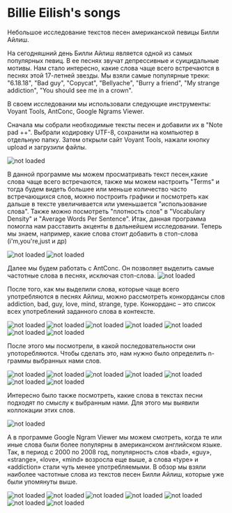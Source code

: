 # Billie Eilish's songs
Небольшое исследование текстов песен американской певицы Билли Айлиш.

На сегодняшний день Билли Айлиш является одной из самых популярных певиц. В ее песнях звучат депрессивные и суицидальные мотивы. Нам стало интересно, какие слова чаще всего встречаются в песнях этой 17-летней звезды. Мы взяли самые популярные треки:
"6.18.18",
"Bad guy",
"Copycat",
"Bellyache",
"Burry a friend", 
"My strange addiction",
"You should see me in a crown". 

  В своем исследовании мы использовали следующие инструменты: Voyant Tools, AntConc, Google Ngrams Viewer.
  
  Сначала мы собрали необходимые тексты песен и добавили их в "Note pad ++". Выбрали кодировку UTF-8, сохранили на компьютер в отдельную папку. Затем открыли сайт Voyant Tools, нажали кнопку upload и загрузили файлы.
  
![not loaded](https://pp.userapi.com/c850336/v850336186/15dea7/_ai5hrWkQEE.jpg)

В данной программе мы можем просматривать текст песен,какие слова чаще всего встречаются, также мы можем настроить "Terms" и тогда будем видеть большее или меньше количество часто встречающихся слов, можно построить графики и посмотреть как дальше в тексте увеличивается или уменьшается "использование слова". Также можно посмотреть "плотность слов" в "Vocabulary Density" и "Average Words Per Sentence". Итак, данная программа помогла нам расставить акценты в дальнейшем исследовании. Теперь мы знаем, например, какие слова стоит добавить в стоп-слова (i'm,you're,just и др)

![not loaded](https://pp.userapi.com/c850336/v850336186/15deb1/9jNWMOOUKvs.jpg)
![not loaded](https://pp.userapi.com/c850336/v850336186/15debb/9gAwuNOAtmc.jpg)

Далее мы будем работать с AntConc. Он позволяет выделить самые частотные слова в песнях, исключая стоп-слова.
![not loaded](https://pp.userapi.com/c851532/v851532711/12cb58/9DkBOAl7Wr8.jpg)

После того, как мы выделили слова, которые чаще всего употребляются в песнях Айлиш, можно рассмотреть конкордансы слов addiction, bad, guy, love, mind, strange, type. Конкорданс – это список всех употреблений заданного слова в контексте. 

![not loaded](https://pp.userapi.com/c851532/v851532711/12cb60/ORH12DrXJq4.jpg)
![not loaded](https://pp.userapi.com/c851532/v851532711/12cb68/rFrIK-EWxVw.jpg)
![not loaded](https://pp.userapi.com/c851532/v851532711/12cb70/Z3GVAI8DbD0.jpg)
![not loaded](https://pp.userapi.com/c851532/v851532711/12cb78/5hcTIkkShKs.jpg)
![not loaded](https://pp.userapi.com/c851532/v851532711/12cb80/yiX-8kXSxJk.jpg)
![not loaded](https://pp.userapi.com/c851532/v851532711/12cb88/mHhQ9wCIKeM.jpg)
![not loaded](https://pp.userapi.com/c851532/v851532711/12cb90/E_QIeSY2TQ4.jpg)

После этого мы посмотрели, в какой последовательности они употоребляются. Чтобы сделать это, нам нужно было определить n-граммы выбранных нами слов.

![not loaded](https://pp.userapi.com/c851532/v851532711/12cb98/sodNHVonAzM.jpg)
![not loaded](https://pp.userapi.com/c851532/v851532711/12cba1/hDTI8Ed7bc8.jpg)
![not loaded](https://pp.userapi.com/c851532/v851532711/12cba9/bRIf57hevy4.jpg)
![not loaded](https://pp.userapi.com/c851532/v851532711/12cbb1/iuCcHS9tCX0.jpg)
![not loaded](https://pp.userapi.com/c851532/v851532711/12cbb9/6UvXzUODRf4.jpg)
![not loaded](https://pp.userapi.com/c851532/v851532711/12cbc1/5zEK0DbPMZA.jpg)
![not loaded](https://pp.userapi.com/c851532/v851532711/12cbc9/DqfgzfCe704.jpg)

Интересно было также посмотреть, какие слова в текстах песни подходят по смыслу к выбранным нами. Для этого мы выявили коллокации этих слов.

![not loaded](https://pp.userapi.com/c851532/v851532711/12cbd1/4o-ulq3sEjU.jpg)

А в программе Google Ngram Viewer мы можем смотреть, когда те или иные слова были более популярны в американском английском языке. Так, в период с 2000 по 2008 год, популярность слов «bad», «guy», «strange», «love», «mind» возросла еще выше, а слова «type» и «addiction» стали чуть менее употребляемыми. В обзор мы взяли наиболее частотные слова из текстов песен Билли Айлиш, которые уже были упомянуты выше.

![not loaded](https://sun9-21.userapi.com/c851416/v851416486/139206/uGTb-nf1iW0.jpg)
![not loaded](https://pp.userapi.com/c851416/v851416486/139210/3ZeMjjuKuCI.jpg)
![not loaded](https://sun9-34.userapi.com/c851416/v851416486/13921a/_cNnt56Z8jc.jpg)
![not loaded](https://sun9-30.userapi.com/c851416/v851416486/139224/5NSuRMRcydA.jpg)
![not loaded](https://sun9-28.userapi.com/c851416/v851416486/13922e/5ay1DY24f6Y.jpg)
![not loaded](https://sun9-19.userapi.com/c851416/v851416486/139238/pyXixvAGB6s.jpg)
![not loaded](https://sun9-25.userapi.com/c851416/v851416486/139242/N8F1o4u062w.jpg)

